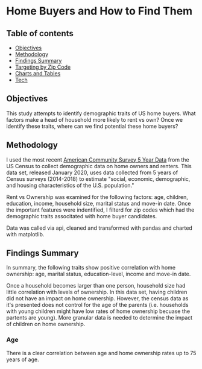 # Home Buyers and How to Find Them

## Table of contents

* [Objectives](#Objectives)
* [Methodology](#Methodology)
* [Findings Summary](#Findings-Summary)
* [Targeting by Zip Code](#Targeting-by-Zip-Code)
* [Charts and Tables](#Charts-and-Tables)
* [Tech](#Tech)

## Objectives
This study attempts to identify demographic traits of US home buyers. What factors make a head of household more likely to rent vs own? Once we identify these traits, where can we find potential these home buyers?

## Methodology
I used the most recent [American Community Survey 5 Year Data](https://www.census.gov/data/developers/data-sets/acs-5year.html) from the US Census to collect demographic data on home owners and renters. This data set, released January 2020, uses data collected from 5 years of Census surveys (2014-2018) to estimate "social, economic, demographic, and housing characteristics of the U.S. population."

Rent vs Ownership was examined for the following factors: age, children, education, income, household size, marital status and move-in date. Once the important features were indentified, I filterd for zip codes which had the demographic traits associtated with home buyer candidates.  

Data was called via api, cleaned and transformed with pandas and charted with matplotlib.

## Findings Summary

In summary, the following traits show positive correlation with home ownership: age, marital status, education-level, income and move-in date.

Once a household becomes larger than one person, household size had little correlation with levels of ownership. In this data set, having children did not have an impact on home ownership. However, the census data as it's presented does not control for the age of the parents (i.e. households with young children might have low rates of home ownership becuase the partents are young). More granular data is needed to determine the impact of children on home ownership. 

### Age

There is a clear correlation between age and home ownership rates up to 75 years of age. 


